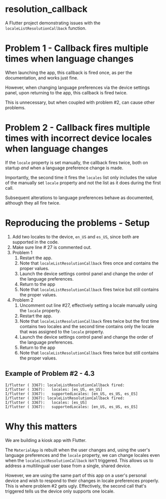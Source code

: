 # resolution_callback

A Flutter project demonstrating issues with the `localeListResolutionCallback` function.

# Problem 1 - Callback fires multiple times when language changes

When launching the app, this callback is fired once, as per the documentation, and works just fine.

However, when changing language preferences via the device settings panel, upon returning to the app, this callback is fired twice.

This is unnecessary, but when coupled with problem #2, can cause other problems.

# Problem 2 - Callback fires multiple times with incorrect device locales when language changes
If the `locale` property is set manually, the callback fires twice, both on startup *and* when a language preference change is made.

Importantly, the second time it fires the `locales` list only includes the value of the manually set `locale` property and not the list as it does during the first call.

Subsequent alterations to language preferences behave as documented, although they all fire twice.

# Reproducing the problems - Setup
1. Add two locales to the device, `en_US` and `es_US`, since both are supported in the code.
2. Make sure line # 27 is commented out.
3. Problem 1
   1. Restart the app.
   2. Note that `localeListResolutionCallback` fires once and contains the proper values.
   3. Launch the device settings control panel and change the order of the language preferences.
   4. Return to the app
   5. Note that `localeListResolutionCallback` fires twice but still contains the proper values.
4. Problem 2
   1. Uncomment out line #27, effectively setting a locale manually using the `locale` property.
   2. Restart the app.
   3. Note that `localeListResolutionCallback` fires twice but the first time contains two locales and the second time contains only the locale that was assigned to the `locale` property.
   4. Launch the device settings control panel and change the order of the language preferences.
   4. Return to the app
   5. Note that `localeListResolutionCallback` fires twice but still contains the proper values.

## Example of Problem #2 - 4.3
```
I/flutter ( 3367): localeListResolutionCallback fired:
I/flutter ( 3367):   locales: [es_US, en_US]
I/flutter ( 3367):   supportedLocales: [en_US, es_US, es_ES]
I/flutter ( 3367): localeListResolutionCallback fired:
I/flutter ( 3367):   locales: [es_US]
I/flutter ( 3367):   supportedLocales: [en_US, es_US, es_ES]
```
   

# Why this matters
We are building a kiosk app with Flutter.  

The `MaterialApp` is rebuilt when the user changes and, using the user's language preferences and the `locale` property, we can change locales even when the `localeListResolutionCallback` isn't triggered.  This allows us to address a multilingual user base from a single, shared device.

However, we are using the same part of this app on a user's personal device and wish to respond to their changes in locale preferences properly.  This is where problem #2 gets ugly.  Effectively, the second call that's triggered tells us the device only supports one locale.

